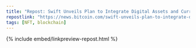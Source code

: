 ```yaml
---
title: "Repost: Swift Unveils Plan to Integrate Digital Assets and Currencies Into Global Payment Network – Bitcoin News"
repostlink: "https://news.bitcoin.com/swift-unveils-plan-to-integrate-digital-assets-and-currencies-into-global-payment-network/"
tags: [NFT, blockchain]
---
```


{% include embed/linkpreview-repost.html %}
